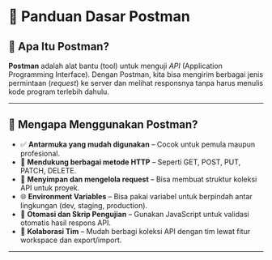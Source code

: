 # 📌 Panduan Dasar Postman

## 🔹 Apa Itu Postman?
**Postman** adalah alat bantu (tool) untuk menguji *API* (Application Programming Interface). Dengan Postman, kita bisa mengirim berbagai jenis permintaan (*request*) ke server dan melihat responsnya tanpa harus menulis kode program terlebih dahulu.

---

## 🔹 Mengapa Menggunakan Postman?
- ✅ **Antarmuka yang mudah digunakan** – Cocok untuk pemula maupun profesional.
- 🔁 **Mendukung berbagai metode HTTP** – Seperti GET, POST, PUT, PATCH, DELETE.
- 📁 **Menyimpan dan mengelola request** – Bisa membuat struktur koleksi API untuk proyek.
- 🌐 **Environment Variables** – Bisa pakai variabel untuk berpindah antar lingkungan (dev, staging, production).
- 🤖 **Otomasi dan Skrip Pengujian** – Gunakan JavaScript untuk validasi otomatis hasil respons API.
- 👥 **Kolaborasi Tim** – Mudah berbagi koleksi API dengan tim lewat fitur workspace dan export/import.

---
